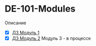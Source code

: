 # DE-101-Modules

Описание

* [x] [ДЗ Модуль 1](https://github.com/tfdf63/DE-101-Modules/tree/main/DE-101%20Module%201)
* [x] [ДЗ Модуль 2](https://github.com/tfdf63/DE-101-Modules/tree/main/DE-101%20Module%202)
Модуль 3 - в процессе
